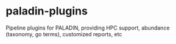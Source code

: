 # paladin-plugins
Pipeline plugins for PALADIN, providing HPC support, abundance (taxonomy, go terms), customized reports, etc
